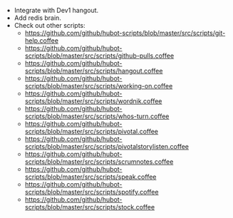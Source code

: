 - Integrate with Dev1 hangout.
- Add redis brain.
- Check out other scripts:
    - https://github.com/github/hubot-scripts/blob/master/src/scripts/git-help.coffee
    - https://github.com/github/hubot-scripts/blob/master/src/scripts/github-pulls.coffee
    - https://github.com/github/hubot-scripts/blob/master/src/scripts/hangout.coffee
    - https://github.com/github/hubot-scripts/blob/master/src/scripts/working-on.coffee
    - https://github.com/github/hubot-scripts/blob/master/src/scripts/wordnik.coffee
    - https://github.com/github/hubot-scripts/blob/master/src/scripts/whos-turn.coffee
    - https://github.com/github/hubot-scripts/blob/master/src/scripts/pivotal.coffee
    - https://github.com/github/hubot-scripts/blob/master/src/scripts/pivotalstorylisten.coffee
    - https://github.com/github/hubot-scripts/blob/master/src/scripts/scrumnotes.coffee
    - https://github.com/github/hubot-scripts/blob/master/src/scripts/speak.coffee
    - https://github.com/github/hubot-scripts/blob/master/src/scripts/spotify.coffee
    - https://github.com/github/hubot-scripts/blob/master/src/scripts/stock.coffee